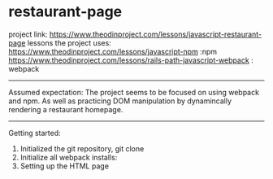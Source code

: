 # restaurant-page
project link: https://www.theodinproject.com/lessons/javascript-restaurant-page
lessons the project uses: 
https://www.theodinproject.com/lessons/javascript-npm :npm
https://www.theodinproject.com/lessons/rails-path-javascript-webpack : webpack

------------- 
Assumed expectation: 
The project seems to be focused on using webpack and npm. As well as practicing DOM manipulation by dynamincally rendering a restaurant homepage. 

------------ 
Getting started:

1. Initialized the git repository, git clone
2. Initialize all webpack installs: 
3. Setting up the HTML page
